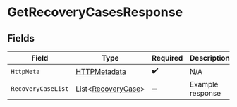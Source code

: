 # GetRecoveryCasesResponse


## Fields

| Field                                                         | Type                                                          | Required                                                      | Description                                                   |
| ------------------------------------------------------------- | ------------------------------------------------------------- | ------------------------------------------------------------- | ------------------------------------------------------------- |
| `HttpMeta`                                                    | [HTTPMetadata](../../Models/Components/HTTPMetadata.md)       | :heavy_check_mark:                                            | N/A                                                           |
| `RecoveryCaseList`                                            | List<[RecoveryCase](../../Models/Components/RecoveryCase.md)> | :heavy_minus_sign:                                            | Example response                                              |